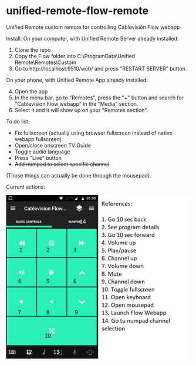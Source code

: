 # unified-remote-flow-remote
Unified Remote custom remote for controlling Cablevisión Flow webapp

Install:
On your computer, with Unified Remote Server already installed:
1. Clone the repo
2. Copy the Flow folder into C:\ProgramData\Unified Remote\Remotes\Custom
3. Go to http://localhost:9510/web/ and press "RESTART SERVER" button.

On your phone, with Unified Remote App already installed:

4. Open the app
5. In the menu bar, go to "Remotes", press the "+" button and search for "Cablevision Flow webapp" in the "Media" section.
6. Select it and it will show up on your "Remotes section".



To do list:

- Fix fullscreen (actually using browser fullscreen instead of native webapp fullscreen)
- Open/close onscreen TV Guide
- Toggle audio language
- Press "Live" button
- ~~Add numpad to select specific channel~~

(Those things can actually be done through the mousepad).


Current actions:

![alt text](https://github.com/PGayol/unified-remote-flow-remote/blob/master/instructions.jpeg?raw=true)

